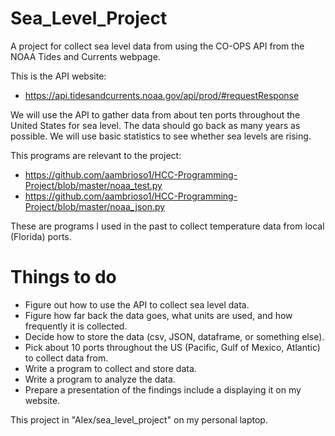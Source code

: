 # Sea_Level_Project
A project for collect sea level data from using the CO-OPS API from the NOAA Tides and Currents webpage.

This is the API website:
- https://api.tidesandcurrents.noaa.gov/api/prod/#requestResponse

We will use the API to gather data from about ten ports throughout the United States for sea level.
The data should go back as many years as possible.   We will use basic statistics to see whether
sea levels are rising.

This programs are relevant to the project:
- https://github.com/aambrioso1/HCC-Programming-Project/blob/master/noaa_test.py
- https://github.com/aambrioso1/HCC-Programming-Project/blob/master/noaa_json.py

These are programs I used in the past to collect temperature data from local (Florida) ports.

# Things to do
- Figure out how to use the API to collect sea level data.
- Figure how far back the data goes, what units are used, and how frequently it is collected.
- Decide how to store the data (csv, JSON, dataframe, or something else).
- Pick about 10 ports throughout the US (Pacific, Gulf of Mexico, Atlantic) to collect data from.
- Write a program to collect and store data.
- Write a program to analyze the data.
- Prepare a presentation of the findings include a displaying it on my website.

This project in "Alex/sea_level_project" on my personal laptop.

